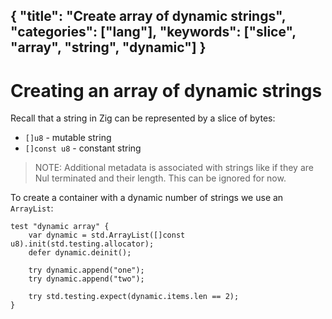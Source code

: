 {
  "title": "Create array of dynamic strings",
  "categories": ["lang"],
  "keywords": ["slice", "array", "string", "dynamic"]
}
---

# Creating an array of dynamic strings

Recall that a string in Zig can be represented by a slice of bytes:

* `[]u8` - mutable string 
* `[]const u8` - constant string

> NOTE: Additional metadata is associated with strings like if they are Nul
>       terminated and their length. This can be ignored for now.

To create a container with a dynamic number of strings we use an `ArrayList`:

```zig
test "dynamic array" {
    var dynamic = std.ArrayList([]const u8).init(std.testing.allocator);
    defer dynamic.deinit();

    try dynamic.append("one");
    try dynamic.append("two");

    try std.testing.expect(dynamic.items.len == 2);
}
```
